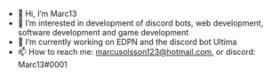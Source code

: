 - 👋 Hi, I’m Marc13
- 👀 I’m interested in development of discord bots, web development, software development and game development
- 🌱 I’m currently working on EDPN and the discord bot Ultima
- 📫 How to reach me: marcusolsson123@hotmail.com, or discord: Marc13#0001

